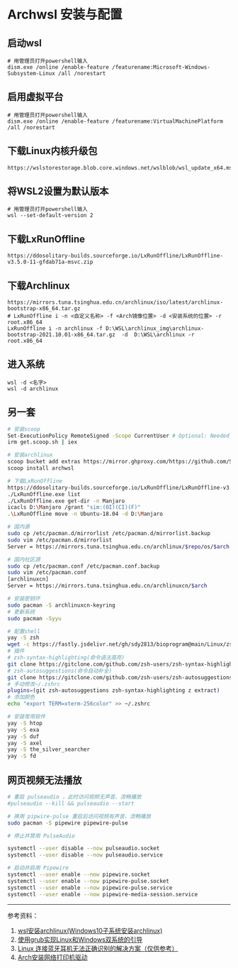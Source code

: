 # Archwsl 安装与配置

## 启动wsl
```
# 用管理员打开powershell输入
dism.exe /online /enable-feature /featurename:Microsoft-Windows-Subsystem-Linux /all /norestart
```

## 启用虚拟平台
```
# 用管理员打开powershell输入
dism.exe /online /enable-feature /featurename:VirtualMachinePlatform /all /norestart
```

## 下载Linux内核升级包
```
https://wslstorestorage.blob.core.windows.net/wslblob/wsl_update_x64.msi
```

## 将WSL2设置为默认版本
```
# 用管理员打开powershell输入
wsl --set-default-version 2
```

## 下载LxRunOffline
```
https://ddosolitary-builds.sourceforge.io/LxRunOffline/LxRunOffline-v3.5.0-11-gfdab71a-msvc.zip
```

## 下载Archlinux
```
https://mirrors.tuna.tsinghua.edu.cn/archlinux/iso/latest/archlinux-bootstrap-x86_64.tar.gz
# LxRunOffline i -n <自定义名称> -f <Arch镜像位置> -d <安装系统的位置> -r root.x86_64
LxRunOffline i -n archlinux -f D:\WSL\archlinux_img\archlinux-bootstrap-2021.10.01-x86_64.tar.gz  -d  D:\WSL\archlinux -r root.x86_64
```

## 进入系统
```
wsl -d <名字>
wsl -d archlinux
```

## 另一套
```bash
# 安装scoop
Set-ExecutionPolicy RemoteSigned -Scope CurrentUser # Optional: Needed to run a remote script the first time
irm get.scoop.sh | iex

# 安装archlinux
scoop bucket add extras https://mirror.ghproxy.com/https://github.com/ScoopInstaller/Extras.git
scoop install archwsl

# 下载LxRunOffline
https://ddosolitary-builds.sourceforge.io/LxRunOffline/LxRunOffline-v3.5.0-11-gfdab71a-msvc.zip
./LxRunOffline.exe list
./LxRunOffline.exe get-dir -n Manjaro
icacls D:\Manjaro /grant "sim:(OI)(CI)(F)"
.\LxRunOffline move -n Ubuntu-18.04 -d D:\Manjaro

# 国内源
sudo cp /etc/pacman.d/mirrorlist /etc/pacman.d/mirrorlist.backup
sudo vim /etc/pacman.d/mirrorlist
Server = https://mirrors.tuna.tsinghua.edu.cn/archlinux/$repo/os/$arch

# 国内社区源
sudo cp /etc/pacman.conf /etc/pacman.conf.backup
sudo vim /etc/pacman.conf
[archlinuxcn]
Server = https://mirrors.tuna.tsinghua.edu.cn/archlinuxcn/$arch

# 安装密钥环
sudo pacman -S archlinuxcn-keyring
# 更新系统
sudo pacman -Syyu

# 配置shell
yay -S zsh
wget -c https://fastly.jsdelivr.net/gh/sdy2813/bioprogram@main/Linux/zsh_install.sh
# 插件
# zsh-syntax-highlighting(命令语法高亮)
git clone https://gitclone.com/github.com/zsh-users/zsh-syntax-highlighting.git ${ZSH_CUSTOM:-~/.oh-my-zsh/custom}/plugins/zsh-syntax-highlighting
# zsh-autosuggestions(命令自动补全)
git clone https://gitclone.com/github.com/zsh-users/zsh-autosuggestions.git ${ZSH_CUSTOM:-~/.oh-my-zsh/custom}/plugins/zsh-autosuggestions
# 手动修改~/.zshrc
plugins=(git zsh-autosuggestions zsh-syntax-highlighting z extract)
# 添加颜色
echo "export TERM=xterm-256color" >> ~/.zshrc

# 安装常用软件
yay -S htop
yay -S exa
yay -S duf
yay -S axel 
yay -S the_silver_searcher
yay -S fd
```

## 网页视频无法播放

```bash
# 重启 pulseaudio ，此时访问视频无声音、流畅播放
#pulseaudio --kill && pulseaudio --start

# 换用 pipwire-pulse 重启后访问视频有声音、流畅播放
sudo pacman -S pipewire pipewire-pulse

# 停止并禁用 PulseAudio

systemctl --user disable --now pulseaudio.socket
systemctl --user disable --now pulseaudio.service

# 启动并启用 Pipewire
systemctl --user enable --now pipewire.socket
systemctl --user enable --now pipewire-pulse.socket
systemctl --user enable --now pipewire-pulse.service
systemctl --user enable --now pipewire-media-session.service

```

----
参考资料：
1. [wsl安装archlinux(Windows10子系统安装archlinux)](https://zhuanlan.zhihu.com/p/417410431)
2. [使用grub实现Linux和Windows双系统的引导](https://blog.csdn.net/weixin_43801670/article/details/125106208)
3. [Linux 连接蓝牙耳机无法正确识别的解决方案（仅供参考）](https://www.bilibili.com/read/cv16702824?from=search)
4. [Arch安装网络打印机驱动](https://www.qingsword.com/qing/Arch-6.html)
